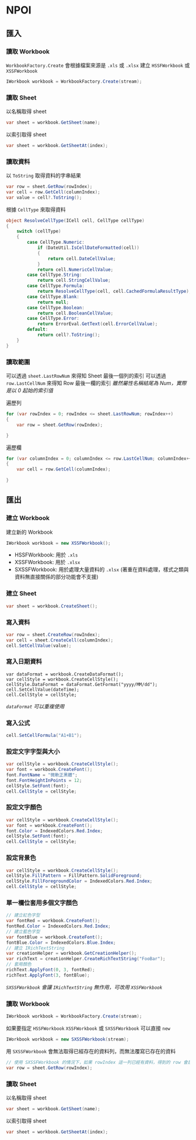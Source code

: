 # NPOI

## 匯入

### 讀取 Workbook

`WorkbookFactory.Create` 會根據檔案來源是 `.xls` 或 `.xlsx` 建立 `HSSFWorkbook` 或 `XSSFWorkbook`
``` cs
IWorkbook workbook = WorkbookFactory.Create(stream);
```

### 讀取 Sheet

以名稱取得 sheet
``` cs
var sheet = workbook.GetSheet(name);
```
以索引取得 sheet
``` cs
var sheet = workbook.GetSheetAt(index);
```

### 讀取資料

以 `ToString` 取得資料的字串結果 
``` cs
var row = sheet.GetRow(rowIndex);
var cell = row.GetCell(columnIndex);
var value = cell?.ToString();
```

根據 `CellType` 來取得資料
``` cs
object ResolveCellType(ICell cell, CellType cellType)
{
    switch (cellType)
    {
        case CellType.Numeric:
            if (DateUtil.IsCellDateFormatted(cell))
            {
                return cell.DateCellValue;
            }
            return cell.NumericCellValue;
        case CellType.String:
            return cell.StringCellValue;
        case CellType.Formula:
            return ResolveCellType(cell, cell.CachedFormulaResultType);
        case CellType.Blank:
            return null;
        case CellType.Boolean:
            return cell.BooleanCellValue;
        case CellType.Error:
            return ErrorEval.GetText(cell.ErrorCellValue);
        default:
            return cell?.ToString();
    }
}
```

### 讀取範圍

可以透過 `sheet.LastRowNum` 來得知 Sheet 最後一個列的索引
可以透過 `row.LastCellNum` 來得知 Row 最後一欄的索引
*雖然屬性名稱結尾為 Num，實際是以 0 起始的索引值*

遍歷列
``` cs
for (var rowIndex = 0; rowIndex <= sheet.LastRowNum; rowIndex++)
{
    var row = sheet.GetRow(rowIndex);

}
```
遍歷欄
``` cs
for (var columnIndex = 0; columnIndex <= row.LastCellNum; columnIndex++)
{
    var cell = row.GetCell(columnIndex);
    
}
```


## 匯出

### 建立 Workbook

建立新的 Workbook
``` cs
IWorkbook workbook = new XSSFWorkbook();
```
- HSSFWorkbook: 用於 `.xls`
- XSSFWorkbook: 用於 `.xlsx`
- SXSSFWorkbook: 用於處理大量資料的 `.xlsx` (著重在資料處理，樣式之類與資料無直接關係的部分功能會不支援)

### 建立 Sheet
``` cs
var sheet = workbook.CreateSheet();
```

### 寫入資料
``` cs
var row = sheet.CreateRow(rowIndex);
var cell = sheet.CreateCell(columnIndex);
cell.SetCellValue(value);
```

### 寫入日期資料
```
var dataFormat = workbook.CreateDataFormat();
var cellStyle = workbook.CreateCellStyle();
cellStyle.DataFormat = dataFormat.GetFormat("yyyy/MM/dd");
cell.SetCellValue(dateTime);
cell.CellStyle = cellStyle;
```
*`dataFormat` 可以重複使用*

### 寫入公式
``` cs
cell.SetCellFormula("A1+B1");
```

### 設定文字字型與大小
``` cs
var cellStyle = workbook.CreateCellStyle();
var font = workbook.CreateFont();
font.FontName = "微軟正黑體";
font.FontHeightInPoints = 12;
cellStyle.SetFont(font);
cell.CellStyle = cellStyle;
```

### 設定文字顏色
``` cs
var cellStyle = workbook.CreateCellStyle();
var font = workbook.CreateFont();
font.Color = IndexedColors.Red.Index;
cellStyle.SetFont(font);
cell.CellStyle = cellStyle;
```

### 設定背景色
``` cs
var cellStyle = workbook.CreateCellStyle();
cellStyle.FillPattern = FillPattern.SolidForeground;
cellStyle.FillForegroundColor = IndexedColors.Red.Index;
cell.CellStyle = cellStyle;
```

### 單一欄位套用多個文字顏色
``` cs
// 建立紅色字型
var fontRed = workbook.CreateFont();
fontRed.Color = IndexedColors.Red.Index;
// 建立藍色字型
var fontBlue = workbook.CreateFont();
fontBlue.Color = IndexedColors.Blue.Index;
// 建立 IRichTextString
var creationHelper = workbook.GetCreationHelper();
var richText = creationHelper.CreateRichTextString("FooBar");
// 套用顏色
richText.ApplyFont(0, 3, fontRed);
richText.ApplyFont(3, fontBlue);
```
*`SXSSFWorkbook` 會讓 `IRichTextString` 無作用，可改用 `XSSFWorkbook`*


### 讀取 Workbook
``` cs
IWorkbook workbook = WorkbookFactory.Create(stream);
```
如果要指定 `HSSFWorkbook` `XSSFWorkbook` 或 `SXSSFWorkbook` 可以直接 `new`
``` cs
IWorkbook workbook = new SXSSFWorkbook(stream);
```
用 `SXSSFWorkbook` 會無法取得已經存在的資料列，而無法覆寫已存在的資料
``` cs
// 使用 SXSSFWorkbook 的情況下，如果 rowIndex 這一列已經有資料，得到的 row 會是 null
var row = sheet.GetRow(rowIndex);
```

### 讀取 Sheet

以名稱取得 sheet
``` cs
var sheet = workbook.GetSheet(name);
```
以索引取得 sheet
``` cs
var sheet = workbook.GetSheetAt(index);
```